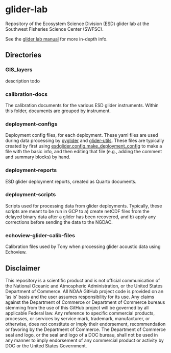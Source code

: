 # glider-lab

Repository of the Ecosystem Science Division (ESD) glider lab at the Southwest Fisheries Science Center (SWFSC).

See the [glider lab manual](https://swfsc.github.io/glider-lab-manual) for more in-depth info.

## Directories

### GIS_layers

description todo

### calibration-docs

The calibration documents for the various ESD glider instruments. Within this folder, documents are grouped by instrument.

### deployment-configs

Deployment config files, for each deployment. These yaml files are used during data processing by [pyglider](https://github.com/c-proof/pyglider) and [glider-utils](https://github.com/swfsc/glider-utils). These files are typically created by first using [esdglider.config.make_deployment_config](https://github.com/SWFSC/glider-utils/blob/main/esdglider/config.py) to make a file with the basic info, and then editing that file (e.g., adding the comment and summary blocks) by hand.

### deployment-reports

ESD glider deployment reports, created as Quarto documents.

### deployment-scripts

Scripts used for processing data from glider deployments. Typically, these scripts are meant to be run in GCP to a) create netCDF files from the delayed binary data after a glider has been recovered, and b) apply any corrections before sending the data to the NGDAC.

### echoview-glider-calib-files

Calibration files used by Tony when processing glider acoustic data using Echoview.

## Disclaimer

This repository is a scientific product and is not official communication of the National Oceanic and Atmospheric Administration, or the United States Department of Commerce. All NOAA GitHub project code is provided on an ‘as is’ basis and the user assumes responsibility for its use. Any claims against the Department of Commerce or Department of Commerce bureaus stemming from the use of this GitHub project will be governed by all applicable Federal law. Any reference to specific commercial products, processes, or services by service mark, trademark, manufacturer, or otherwise, does not constitute or imply their endorsement, recommendation or favoring by the Department of Commerce. The Department of Commerce seal and logo, or the seal and logo of a DOC bureau, shall not be used in any manner to imply endorsement of any commercial product or activity by DOC or the United States Government.
